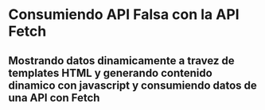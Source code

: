 # Consumiendo API Falsa con la API Fetch
## Mostrando datos dinamicamente a travez de templates HTML y generando contenido dinamico con javascript y consumiendo datos de una API con Fetch